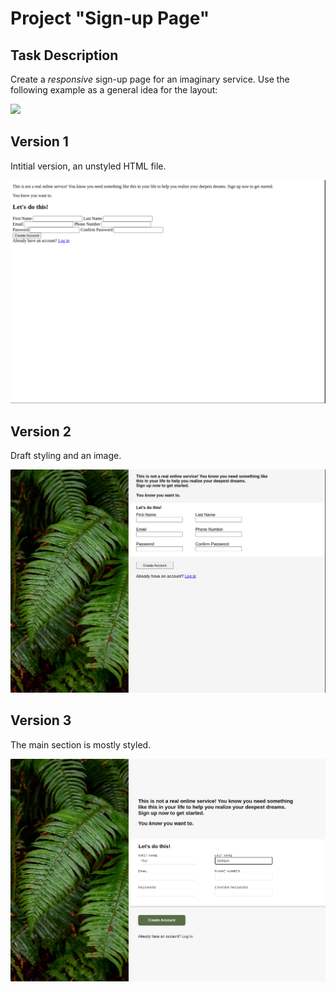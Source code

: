 # Project "Sign-up Page"
## Task Description
Create a <i>responsive</i> sign-up page for an imaginary service. Use the following example as a general idea for the layout:

<img src="https://cdn.statically.io/gh/TheOdinProject/curriculum/5f37d43908ef92499e95a9b90fc3cc291a95014c/html_css/project-sign-up-form/sign-up-form.png">

## Version 1 
Intitial version, an unstyled HTML file.

<img src="versions/version1.png">


## Version 2 
Draft styling and an image.

<img src="versions/version2.png">


## Version 3 
The main section is mostly styled.

<img src="versions/version3.png">
